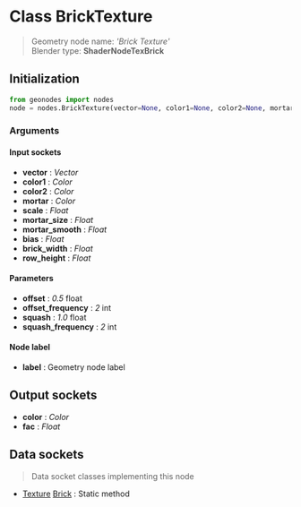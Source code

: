 
# Class BrickTexture

> Geometry node name: _'Brick Texture'_<br>Blender type:  **ShaderNodeTexBrick**

## Initialization


```python
from geonodes import nodes
node = nodes.BrickTexture(vector=None, color1=None, color2=None, mortar=None, scale=None, mortar_size=None, mortar_smooth=None, bias=None, brick_width=None, row_height=None, offset=0.5, offset_frequency=2, squash=1.0, squash_frequency=2, label=None)
```


### Arguments


#### Input sockets



- **vector** : _Vector_
- **color1** : _Color_
- **color2** : _Color_
- **mortar** : _Color_
- **scale** : _Float_
- **mortar_size** : _Float_
- **mortar_smooth** : _Float_
- **bias** : _Float_
- **brick_width** : _Float_
- **row_height** : _Float_



#### Parameters



- **offset** : _0.5_ float
- **offset_frequency** : _2_ int
- **squash** : _1.0_ float
- **squash_frequency** : _2_ int



#### Node label



- **label** : Geometry node label



## Output sockets



- **color** : _Color_
- **fac** : _Float_



## Data sockets

> Data socket classes implementing this node


- [Texture](./sockets/Texture.md) [Brick](./sockets/Texture.md#brick) : Static method


